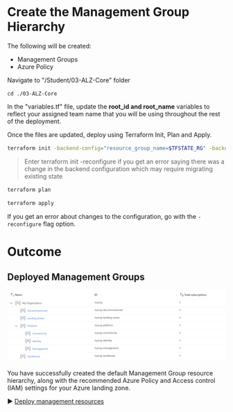 # Create the Management Group Hierarchy

The following will be created:
* Management Groups
* Azure Policy

Navigate to "/Student/03-ALZ-Core" folder
```
cd ./03-ALZ-Core
```

In the "variables.tf" file, update the **root_id and root_name** variables to reflect your assigned team name that you will be using throughout the rest of the deployment.  

Once the files are updated, deploy using Terraform Init, Plan and Apply. 

```bash
terraform init -backend-config="resource_group_name=$TFSTATE_RG" -backend-config="storage_account_name=$STORAGEACCOUNTNAME" -backend-config="container_name=$CONTAINERNAME"
```

> Enter terraform init -reconfigure if you get an error saying there was a change in the backend configuration which may require migrating existing state

```bash
terraform plan
```

```bash
terraform apply
```

If you get an error about changes to the configuration, go with the `-reconfigure` flag option.

# Outcome

## Deployed Management Groups

![Deploy-Default-Configuration](../media/examples-deploy-default-configuration.png)

You have successfully created the default Management Group resource hierarchy, along with the recommended Azure Policy and Access control (IAM) settings for your Azure landing zone.

:arrow_forward: [Deploy management resources](./04-alz-management.md)